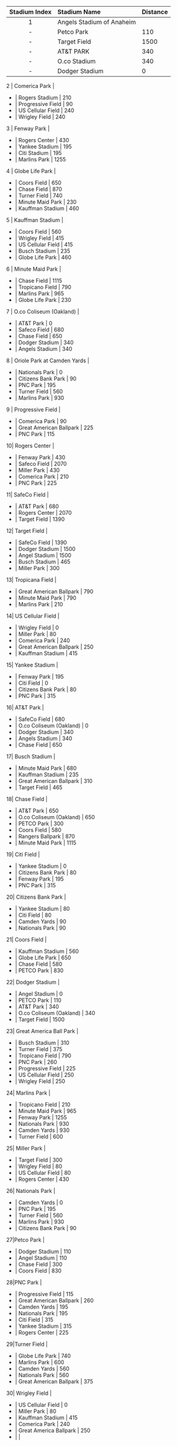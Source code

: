 Stadium Index | Stadium Name    | Distance
:------------:|:--------------  |-----------
1 | Angels Stadium of Anaheim   |
- | Petco Park                  | 110
- | Target Field                | 1500
- | AT&T PARK                   | 340
- | O.co Stadium                | 340
- | Dodger Stadium              | 0

2 | Comerica Park               |
- | Rogers Stadium              | 210
- | Progressive Field           | 90
- | US Cellular Field           | 240
- | Wrigley Field               | 240

3 | Fenway Park                 |
- | Rogers Center               | 430
- | Yankee Stadium              | 195
- | Citi Stadium                | 195
- | Marlins Park                | 1255

4 | Globe Life Park             |
- | Coors Field                 | 650
- | Chase Field                 | 870
- | Turner Field                | 740
- | Minute Maid Park            | 230
- | Kauffman Stadium            | 460

5 | Kauffman Stadium            |
- | Coors Field                 | 560
- | Wrigley Field               | 415
- | US Cellular Field           | 415
- | Busch Stadium               | 235
- | Globe Life Park             | 460

6 | Minute Maid Park            |
- | Chase Field                 | 1115
- | Tropicano Field             | 790
- | Marlins Park                | 965
- | Globe Life Park             | 230

7 | O.co Coliseum (Oakland)     |
- | AT&T Park                   | 0
- | Safeco Field                | 680
- | Chase Field                 | 650
- | Dodger Stadium              | 340
- | Angels Stadium              | 340

8 | Oriole Park at Camden Yards | 
- | Nationals Park              | 0
- | Citizens Bank Park          | 90
- | PNC Park                    | 195
- | Turner Field                | 560
- | Marlins Park                | 930

9 | Progressive Field           |  
- | Comerica Park               | 90
- | Great American Ballpark     | 225
- | PNC Park                    | 115

10| Rogers Center               |
- | Fenway Park                 | 430
- | Safeco Field                | 2070
- | Miller Park                 | 430
- | Comerica Park               | 210
- | PNC Park                    | 225

11| SafeCo Field                |
- | AT&T Park                   | 680
- | Rogers Center               | 2070
- | Target Field                | 1390

12| Target Field                | 
- | SafeCo Field                | 1390
- | Dodger Stadium              | 1500
- | Angel Stadium               | 1500
- | Busch Stadium               | 465
- | Miller Park                 | 300

13| Tropicana Field             |
- | Great American Ballpark     | 790
- | Minute Maid Park            | 790
- | Marlins Park                | 210

14| US Cellular Field           |
- | Wrigley Field               | 0
- | Miller Park                 | 80
- | Comerica Park               | 240
- | Great American Ballpark     | 250
- | Kauffman Stadium            | 415

15| Yankee Stadium              |
- | Fenway Park                 | 195
- | Citi Field                  | 0
- | Citizens Bank Park          | 80
- | PNC Park                    | 315

16| AT&T Park                   | 
- | SafeCo Field                | 680
- | O.co Coliseum (Oakland)     | 0
- | Dodger Stadium              | 340
- | Angels Stadium              | 340
- | Chase Field                 | 650

17| Busch Stadium               |
- | Minute Maid Park            | 680
- | Kauffman Stadium            | 235
- | Great American Ballpark     | 310
- | Target Field                | 465

18| Chase Field                 |
- | AT&T Park                   | 650
- | O.co Coliseum (Oakland)     | 650
- | PETCO Park                  | 300
- | Coors Field                 | 580
- | Rangers Ballpark            | 870
- | Minute Maid Park            | 1115

19| Citi Field                  |
- | Yankee Stadium              | 0
- | Citizens Bank Park          | 80
- | Fenway Park                 | 195
- | PNC Park                    | 315

20| Citizens Bank Park          |
- | Yankee Stadium              | 80
- | Citi Field                  | 80
- | Camden Yards                | 90
- | Nationals Park              | 90

21| Coors Field                 |
- | Kauffman Stadium            | 560
- | Globe Life Park             | 650
- | Chase Field                 | 580
- | PETCO Park                  | 830

22| Dodger Stadium              | 
- | Angel Stadium               | 0
- | PETCO Park                  | 110
- | AT&T Park                   | 340
- | O.co Coliseum (Oakland)     | 340
- | Target Field                | 1500

23| Great America Ball Park     |
- | Busch Stadium               | 310
- | Turner Field                | 375
- | Tropicano Field             | 790
- | PNC Park                    | 260
- | Progressive Field           | 225
- | US Cellular Field           | 250
- | Wrigley Field               | 250

24| Marlins Park                |
- | Tropicano Field             | 210
- | Minute Maid Park            | 965
- | Fenway Park                 | 1255
- | Nationals Park              | 930
- | Camden Yards                | 930
- | Turner Field                | 600

25| Miller Park                 |
- | Target Field                | 300
- | Wrigley Field               | 80
- | US Cellular Field           | 80
- | Rogers Center               | 430

26| Nationals Park              |
- | Camden Yards                | 0
- | PNC Park                    | 195
- | Turner Field                | 560
- | Marlins Park                | 930
- | Citizens Bank Park          | 90

27|Petco Park                   |
- | Dodger Stadium              | 110
- | Angel Stadium               | 110
- | Chase Field                 | 300
- | Coors Field                 | 830

28|PNC Park                     |
- | Progressive Field           | 115
- | Great American Ballpark     | 260
- | Camden Yards                | 195
- | Nationals Park              | 195
- | Citi Field                  | 315
- | Yankee Stadium              | 315
- | Rogers Center               | 225

29|Turner Field                 |
- | Globe Life Park             | 740
- | Marlins Park                | 600
- | Camden Yards                | 560
- | Nationals Park              | 560
- | Great American Ballpark     | 375

30| Wrigley Field               |
- | US Cellular Field           | 0
- | Miller Park                 | 80
- | Kauffman Stadium            | 415
- | Comerica Park               | 240
- | Great America Ballpark      | 250
- |                             |